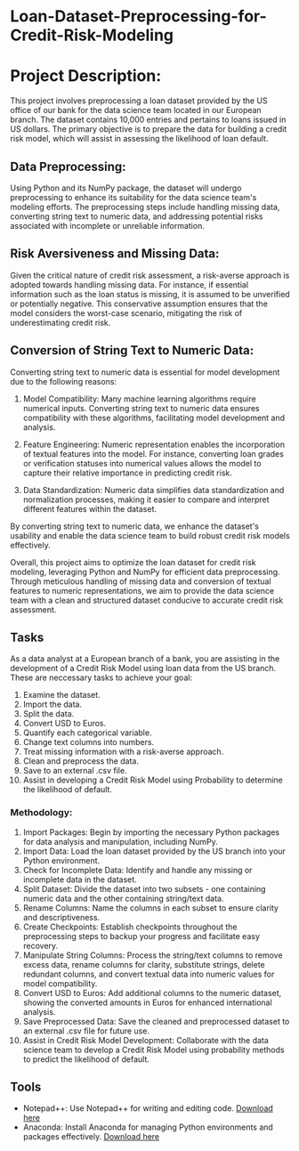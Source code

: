 # Loan-Dataset-Preprocessing-for-Credit-Risk-Modeling
# Project Description:
This project involves preprocessing a loan dataset provided by the US office of our bank for the data science team located in our European branch. The dataset contains 10,000 entries and pertains to loans issued in US dollars. The primary objective is to prepare the data for building a credit risk model, which will assist in assessing the likelihood of loan default.

## Data Preprocessing:
Using Python and its NumPy package, the dataset will undergo preprocessing to enhance its suitability for the data science team's modeling efforts. The preprocessing steps include handling missing data, converting string text to numeric data, and addressing potential risks associated with incomplete or unreliable information.

## Risk Aversiveness and Missing Data:
Given the critical nature of credit risk assessment, a risk-averse approach is adopted towards handling missing data. For instance, if essential information such as the loan status is missing, it is assumed to be unverified or potentially negative. This conservative assumption ensures that the model considers the worst-case scenario, mitigating the risk of underestimating credit risk.

## Conversion of String Text to Numeric Data:
Converting string text to numeric data is essential for model development due to the following reasons:

1. Model Compatibility: Many machine learning algorithms require numerical inputs. Converting string text to numeric data ensures compatibility with these algorithms, facilitating model development and analysis.

2. Feature Engineering: Numeric representation enables the incorporation of textual features into the model. For instance, converting loan grades or verification statuses into numerical values allows the model to capture their relative importance in predicting credit risk.

3. Data Standardization: Numeric data simplifies data standardization and normalization processes, making it easier to compare and interpret different features within the dataset.

By converting string text to numeric data, we enhance the dataset's usability and enable the data science team to build robust credit risk models effectively.

Overall, this project aims to optimize the loan dataset for credit risk modeling, leveraging Python and NumPy for efficient data preprocessing. Through meticulous handling of missing data and conversion of textual features to numeric representations, we aim to provide the data science team with a clean and structured dataset conducive to accurate credit risk assessment.



## Tasks
As a data analyst at a European branch of a bank, you are assisting in the development of a Credit Risk Model using loan data from the US branch. These are neccessary tasks to achieve your goal:

1. Examine the dataset.
2. Import the data.
3. Split the data.
4. Convert USD to Euros.
5. Quantify each categorical variable.
6. Change text columns into numbers.
7. Treat missing information with a risk-averse approach.
8. Clean and preprocess the data.
9. Save to an external .csv file.
10. Assist in developing a Credit Risk Model using Probability to determine the likelihood of default.

### Methodology:

1. Import Packages: Begin by importing the necessary Python packages for data analysis and manipulation, including NumPy.
2. Import Data: Load the loan dataset provided by the US branch into your Python environment.
3. Check for Incomplete Data: Identify and handle any missing or incomplete data in the dataset.
4. Split Dataset: Divide the dataset into two subsets - one containing numeric data and the other containing string/text data.
5. Rename Columns: Name the columns in each subset to ensure clarity and descriptiveness.
6. Create Checkpoints: Establish checkpoints throughout the preprocessing steps to backup your progress and facilitate easy recovery.
7. Manipulate String Columns: Process the string/text columns to remove excess data, rename columns for clarity, substitute strings, delete redundant columns, and convert textual data into numeric values for model compatibility.
8. Convert USD to Euros: Add additional columns to the numeric dataset, showing the converted amounts in Euros for enhanced international analysis.
9. Save Preprocessed Data: Save the cleaned and preprocessed dataset to an external .csv file for future use.
10. Assist in Credit Risk Model Development: Collaborate with the data science team to develop a Credit Risk Model using probability methods to predict the likelihood of default.

## Tools

- Notepad++: Use Notepad++ for writing and editing code. [Download here](https://notepad-plus-plus.org/downloads/)
- Anaconda: Install Anaconda for managing Python environments and packages effectively. [Download here](https://www.anaconda.com/download/)


